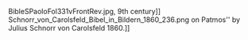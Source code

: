 BibleSPaoloFol331vFrontRev.jpg, 9th century]] Schnorr_von_Carolsfeld_Bibel_in_Bildern_1860_236.png on Patmos'' by Julius Schnorr von Carolsfeld 1860.]]

